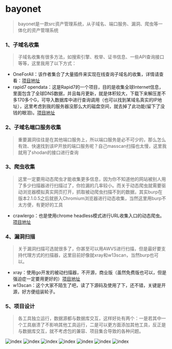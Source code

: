 # bayonet
> bayonet是一款src资产管理系统，从子域名、端口服务、漏洞、爬虫等一体化的资产管理系统


### 1、子域名收集
> 子域名收集有很多方法，如搜索引擎、枚举、证书信息、一些API查询接口等等，这里我用了以下方式：

- OneForAll：该作者集合了大量插件来实现在线查询子域名的收集，详情请查看：[项目地址](https://github.com/shmilylty/OneForAll)
- rapid7 opendata：这是Rapid7的一个项目，目的是收集全球Internet信息，里面包含了全球DNS数据，并且每月更新，就是体积较大，下载下来解压差不多170多个G，可导入数据库中进行查询调用（也可以找到某域名真实的IP地址），这里考虑到我的服务器没那么大的磁盘空间，就去掉了此功能(留下了没钱的眼泪)。[项目地址](https://opendata.rapid7.com/)

### 2、子域名端口服务收集
> 重要漏洞往往是在其他端口服务上，所以端口服务是必不可少的，那么怎么有效、快速找到该IP开放的端口服务呢？自己masscan扫描也太慢，这里我就用了shodan的接口进行查询

### 3、爬虫收集
> 这里一定要用动态爬虫才能收集更多信息，因为你不知道他的网站被别人用了多少扫描器进行扫描过了，你捡漏的几率较小。而关于动态爬虫就需要驱动浏览器模拟真实网页打开，抓取被动爬虫扫描不到的数据，其实burp在版本2.1.0.5之后就嵌入Chromium浏览器进行动态收集，当然这里用burp不太方便，有更好的工具

- crawlergo：也是使用chrome headless模式进行URL收集入口的动态爬虫。[项目地址](https://github.com/0Kee-Team/crawlergo)

### 4、漏洞扫描
> 关于漏洞扫描可选就很多了，你甚至可以用AWVS进行扫描，但是最好要支持代理方式的扫描器，这里目前好像就xray和w13scan，当然burp也可以。

- xray：使用go开发的被动扫描器，不开源，商业版（虽然免费版也可以，但是强迫症一定要用更好的）[项目地址](https://github.com/chaitin/xray)
- w13scan：这个大家不陌生了吧，读了下源码及使用了下，还不错，关键是开源，好方便组装轮子。

### 5、项目设计
> 各工具独立运行，数据源都与数据库交互，这样好处有两个：一是若其中一个工具崩溃了不影响其他工具运行，二是可以更方面添加其他工具，反正是与数据库交互，就不考虑包的兼容、项目集合导致的各种问题。

![index](https://github.com/CTF-MissFeng/bayonet/blob/master/doc/index.png)
![index](https://github.com/CTF-MissFeng/bayonet/blob/master/doc/1.png)
![index](https://github.com/CTF-MissFeng/bayonet/blob/master/doc/2.png)
![index](https://github.com/CTF-MissFeng/bayonet/blob/master/doc/3.png)
![index](https://github.com/CTF-MissFeng/bayonet/blob/master/doc/4.png)
![index](https://github.com/CTF-MissFeng/bayonet/blob/master/doc/5.png)
![index](https://github.com/CTF-MissFeng/bayonet/blob/master/doc/6.png)
